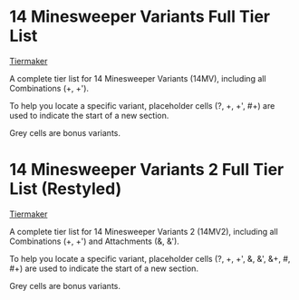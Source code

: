 # 14 Minesweeper Variants Full Tier List

[Tiermaker](https://tiermaker.com/create/14-minesweeper-variants-full-including-combination-17377235-2)

A complete tier list for 14 Minesweeper Variants (14MV), including all Combinations (+, +').

To help you locate a specific variant, placeholder cells (?, +, +', #+) are used to indicate the start of a new section.

Grey cells are bonus variants.

# 14 Minesweeper Variants 2 Full Tier List (Restyled)

[Tiermaker](https://tiermaker.com/create/14-minesweeper-variants-2-full-combination-andattachment-17377235-7)

A complete tier list for 14 Minesweeper Variants 2 (14MV2), including all Combinations (+, +') and Attachments (&, &'). 

To help you locate a specific variant, placeholder cells (?, +, +', &, &', &+, #, #+) are used to indicate the start of a new section.

Grey cells are bonus variants.